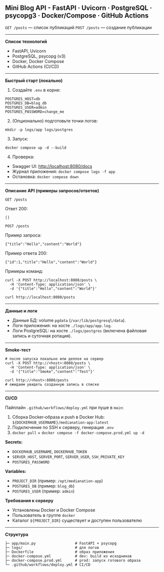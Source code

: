 ## **Mini Blog API - FastAPI · Uvicorn · PostgreSQL · psycopg3 · Docker/Compose · GitHub Actions**

`GET /posts` — список публикаций
`POST /posts` — создание публикации

---------------------------------------------------------------------------------------

**Список технологий**

* FastAPI, Uvicorn
* PostgreSQL, psycopg (v3)
* Docker, Docker Compose
* GitHub Actions (CI/CD)

---------------------------------------------------------------------------------------

**Быстрый старт (локально)**

1. Создайте `.env` в корне:

```
POSTGRES_HOST=db
POSTGRES_DB=blog_db
POSTGRES_USER=admin
POSTGRES_PASSWORD=change_me
```

2. (Опционально) подготовьте точки логов:

```
mkdir -p logs/app logs/postgres
```

3. Запуск:

```
docker compose up -d --build
```

4. Проверка:

* Swagger UI: [http://localhost:8080/docs](http://localhost:8080/docs)
* Журнал приложения: `docker compose logs -f app`
* Остановка: `docker compose down`

---------------------------------------------------------------------------------------

**Описание API (примеры запросов/ответов)**

`GET /posts`

Ответ 200:

```
[]
```

`POST /posts`

Пример запроса:

```
{"title":"Hello","content":"World"}
```

Пример ответа 200:

```
{"id":1,"title":"Hello","content":"World"}
```

Примеры команд:

```
curl -X POST http://localhost:8080/posts \
  -H 'Content-Type: application/json' \
  -d '{"title":"Hello","content":"World"}'

curl http://localhost:8080/posts
```

---

**Данные и логи**

* Данные БД: volume `pgdata` (`/var/lib/postgresql/data`).
* Логи приложения: на хосте `./logs/app/app.log`.
* Логи PostgreSQL: на хосте `./logs/postgres` (включена файловая запись и суточная ротация).

---

**Smoke‑тест**

```
# после запуска локально или деплоя на сервер
curl -X POST http://<host>:8080/posts \
  -H 'Content-Type: application/json' \
  -d '{"title":"Smoke","content":"Test"}'

curl http://<host>:8080/posts
# ожидаем увидеть созданную запись в списке
```

---------------------------------------------------------------------------------------

**CI/CD**

Пайплайн `.github/workflows/deploy.yml` при пуше в `main`:

1. Сборка Docker‑образа и push в Docker Hub: `${DOCKERHUB_USERNAME}/medianation-app:latest`
2. Подключение по SSH к серверу, генерация `.env`
3. `docker pull` + `docker compose -f docker-compose.prod.yml up -d`

**Secrets:**

* `DOCKERHUB_USERNAME`, `DOCKERHUB_TOKEN`
* `SERVER_HOST`, `SERVER_PORT`, `SERVER_USER`, `SSH_PRIVATE_KEY`
* `POSTGRES_PASSWORD`

**Variables:**

* `PROJECT_DIR` (пример: `/opt/medianation-app`)
* `POSTGRES_DB` (пример: `blog_db`)
* `POSTGRES_USER` (пример: `admin`)

**Требования к серверу**

* Установлены Docker и Docker Compose
* Пользователь в группе `docker`
* Каталог `${PROJECT_DIR}` существует и доступен пользователю

---------------------------------------------------------------------------------------

**Структура**

```
├─ app/main.py                  # FastAPI + psycopg
├─ logs/                        # для логов
├─ Dockerfile                   # образ приложения
├─ docker-compose.yml           # dev: build из исходников
├─ docker-compose.prod.yml      # prod: запуск готового образа
└─ .github/workflows/deploy.yml # CI/CD
```
